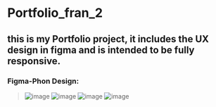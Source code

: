 # Portfolio_fran_2
## this is my Portfolio project, it includes the UX design in figma and is intended to be fully responsive.

### Figma-Phon Design:
> ![image](https://user-images.githubusercontent.com/101297908/205187607-06ad63e9-e474-49c0-a578-c74f80718b05.png)
 ![image](https://user-images.githubusercontent.com/101297908/205187666-7c2632d2-cd7a-4ba3-9507-a8e25f376faf.png)
 ![image](https://user-images.githubusercontent.com/101297908/205187732-9678b9bf-887f-4194-b031-3ba97a9e2c83.png)
 ![image](https://user-images.githubusercontent.com/101297908/205187779-f834df3d-07a8-422f-b8d5-0523b27be4fb.png)

